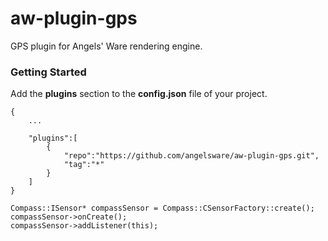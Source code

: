 # aw-plugin-gps

GPS plugin for Angels' Ware rendering engine.

### Getting Started

Add the **plugins** section to the **config.json** file of your project.

```
{
	...

	"plugins":[
		{
			"repo":"https://github.com/angelsware/aw-plugin-gps.git",
			"tag":"*"
		}
	]
}
```

```
Compass::ISensor* compassSensor = Compass::CSensorFactory::create();
compassSensor->onCreate();
compassSensor->addListener(this);

```

